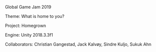 Global Game Jam 2019 

Theme: What is home to you? 

Project: Homegrown

Engine: Unity 2018.3.3f1

Collaborators: Christian Gangestad, Jack Kalvøy, Sindre Kuljo, Sukuk Ahn
